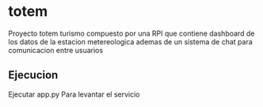 # totem

Proyecto totem turismo compuesto por una RPI que contiene dashboard de los datos de la estacion metereologica ademas de un sistema de chat para comunicacion entre usuarios

##  Ejecucion


 Ejecutar
  app.py
Para levantar el servicio
